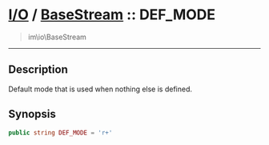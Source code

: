 # [I/O](io.md) / [BaseStream](io-BaseStream.md) :: DEF_MODE
 > im\io\BaseStream
____

## Description
Default mode that is used when nothing else is defined.

## Synopsis
```php
public string DEF_MODE = 'r+'
```
